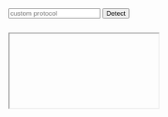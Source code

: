 <form onsubmit="event.preventDefault()">
<input id="protocol" value="" placeholder="custom protocol" />
<button id="launch">Detect</button>
</form>

<pre id="result"></pre>


<!-- Mozilla Only -->
<iframe id="hiddenIframe" src="about:blank"></iframe>
<!-- IE Case 1 -->
<a id="hiddenLink" style="display:none;" href="#">custom protocol</a>


<script>
  //Default State
var isSupported = false;

//Helper Methods
function getProtocol() {
  return $('#protocol').val();
}

function getUrl() {
  return getProtocol() + "://" + "rajeshsegu.com";
}

function result() {
  document.getElementById("result").textContent += getProtocol() + " supported => " + isSupported + "\n";
}

//Handle Click on Launch button
$('#launch').click(function() {
  if (navigator.userAgent.includes("Firefox/")) {
    launchMozilla();
  } else if (navigator.userAgent.includes("Chrome/")) {
    launchChrome();
  } else if (navigator.userAgent.includes("MSIE")) {
    launchIE();
  }
});

//Handle IE
function launchIE() {
  var url = getUrl(),
    aLink = $('#hiddenLink')[0];

  isSupported = false;
  aLink.href = url;

  //Case 1: protcolLong
  console.log("Case 1");
  if (navigator.appName == "Microsoft Internet Explorer" &&
    aLink.protocolLong == "Unknown Protocol") {
    isSupported = false;
    result();
    return;
  }

  //Case2: Open New Window, set iframe src, and access the location.href
  console.log("Case 2");
  var myWindow = window.open('', '', 'width=0,height=0');
  myWindow.document.write("<iframe src='" + url + "></iframe>");
  setTimeout(function() {
    try {
      myWindow.location.href;
      isSupported = true;
    } catch (e) {
      //Handle Exception
    }

    if (isSupported) {
      myWindow.setTimeout('window.close()', 100);
    } else {
      myWindow.close();
    }
    result();
  }, 100);
}

//Handle Firefox
function launchMozilla() {
  var url = getUrl(),
    iFrame = $('#hiddenIframe')[0];

  isSupported = false;

  //Set iframe.src and handle exception
  try {
    iFrame.contentWindow.location.href = url;
    isSupported = true;
    result();
  } catch (e) {
    //Firefox
    if (e.name == "NS_ERROR_UNKNOWN_PROTOCOL") {
      isSupported = false;
      result();
    }
  }
}

//Handle Chrome
function launchChrome() {
  var url = getUrl(),
    protcolEl = $('#protocol')[0];

  isSupported = false;


  protcolEl.focus();
  protcolEl.onblur = function() {
    isSupported = true;
    console.log("Text Field onblur called");
  };

  //will trigger onblur
  location.href = url;

  setTimeout(function() {
    protcolEl.onblur = null;
    result()
  }, 300);
}
</script>
